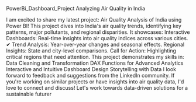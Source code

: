PowerBi_Dashboard_Project
Analyzing Air Quality in India

I am excited to share my latest project: Air Quality Analysis of India using Power BI!
This project dives into India's air quality trends, identifying key patterns, major pollutants, and regional disparities. It showcases:
Interactive Dashboards: Real-time insights into air quality indices across various cities.
✔ Trend Analysis: Year-over-year changes and seasonal effects.
Regional Insights: State and city-level comparisons.
Call for Action: Highlighting critical regions that need attention.
This project demonstrates my skills in:
Data Cleaning and Transformation
DAX Functions for Advanced Analytics
Interactive and Intuitive Dashboard Design Storytelling with Data
I look forward to feedback and suggestions from the LinkedIn community. If you're working on similar projects or have insights into air quality data, I'd love to connect and discuss!
Let's work towards data-driven solutions for a sustainable futurer
